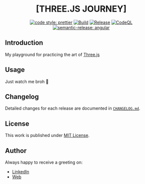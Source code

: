 <div align=center>

# [THREE.JS JOURNEY]

[![code style: prettier](https://img.shields.io/badge/code_style-prettier-ff69b4.svg)](https://github.com/prettier/prettier)
[![Build](https://github.com/d3p1/three.js-journey/actions/workflows/build.yml/badge.svg)](https://github.com/d3p1/three.js-journey/actions/workflows/build.yml)
[![Release](https://github.com/d3p1/three.js-journey/actions/workflows/release.yml/badge.svg)](https://github.com/d3p1/three.js-journey/actions/workflows/release.yml)
[![CodeQL](https://github.com/d3p1/three.js-journey/actions/workflows/github-code-scanning/codeql/badge.svg)](https://github.com/d3p1/three.js-journey/actions/workflows/github-code-scanning/codeql)
[![semantic-release: angular](https://img.shields.io/badge/semantic--release-angular-e10079?logo=semantic-release)](https://github.com/semantic-release/semantic-release)

</div>

## Introduction

My playground for practicing the art of [Three.js](https://threejs.org/)

## Usage

Just watch me broh :moyai:

## Changelog

Detailed changes for each release are documented in [`CHANGELOG.md`](./CHANGELOG.md).

## License

This work is published under [MIT License](./LICENSE).

## Author

Always happy to receive a greeting on:

- [LinkedIn](https://www.linkedin.com/in/cristian-marcelo-de-picciotto/)
- [Web](https://d3p1.dev/)
